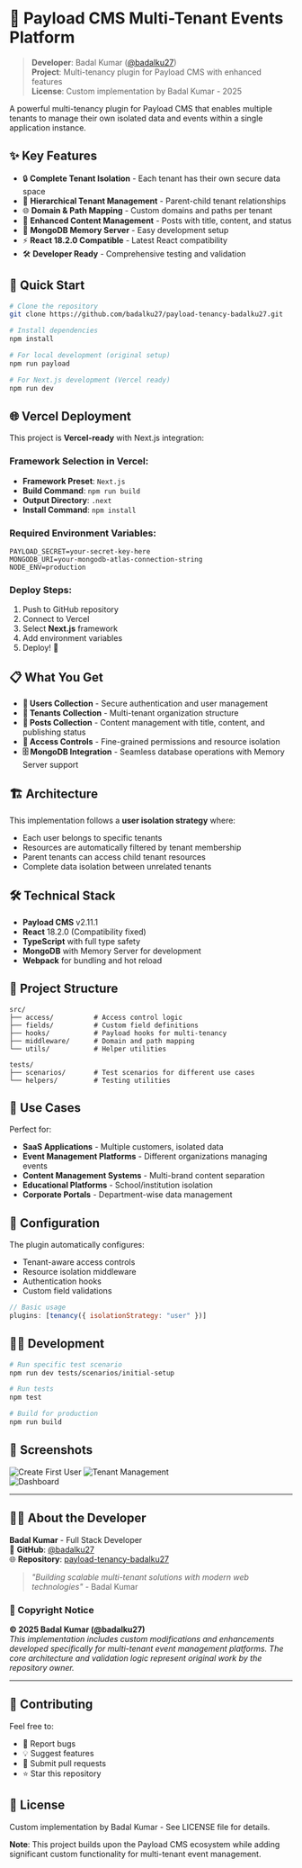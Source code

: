 # 🏢 Payload CMS Multi-Tenant Events Platform

> **Developer**: Badal Kumar ([@badalku27](https://github.com/badalku27))  
> **Project**: Multi-tenancy plugin for Payload CMS with enhanced features  
> **License**: Custom implementation by Badal Kumar - 2025

A powerful multi-tenancy plugin for Payload CMS that enables multiple tenants to manage their own isolated data and events within a single application instance.

## ✨ Key Features

- 🔒 **Complete Tenant Isolation** - Each tenant has their own secure data space
- 👥 **Hierarchical Tenant Management** - Parent-child tenant relationships
- 🌐 **Domain & Path Mapping** - Custom domains and paths per tenant
- 📝 **Enhanced Content Management** - Posts with title, content, and status
- 🚀 **MongoDB Memory Server** - Easy development setup
- ⚡ **React 18.2.0 Compatible** - Latest React compatibility
- 🛠️ **Developer Ready** - Comprehensive testing and validation

## 🚀 Quick Start

```bash
# Clone the repository
git clone https://github.com/badalku27/payload-tenancy-badalku27.git

# Install dependencies
npm install

# For local development (original setup)
npm run payload

# For Next.js development (Vercel ready)
npm run dev
```

## 🌐 Vercel Deployment

This project is **Vercel-ready** with Next.js integration:

### **Framework Selection in Vercel:**
- **Framework Preset**: `Next.js`
- **Build Command**: `npm run build`
- **Output Directory**: `.next`
- **Install Command**: `npm install`

### **Required Environment Variables:**
```
PAYLOAD_SECRET=your-secret-key-here
MONGODB_URI=your-mongodb-atlas-connection-string
NODE_ENV=production
```

### **Deploy Steps:**
1. Push to GitHub repository
2. Connect to Vercel
3. Select **Next.js** framework
4. Add environment variables
5. Deploy! 🚀

## 📋 What You Get

- **👤 Users Collection** - Secure authentication and user management
- **🏢 Tenants Collection** - Multi-tenant organization structure  
- **📝 Posts Collection** - Content management with title, content, and publishing status
- **🔐 Access Controls** - Fine-grained permissions and resource isolation
- **🗄️ MongoDB Integration** - Seamless database operations with Memory Server support

## 🏗️ Architecture

This implementation follows a **user isolation strategy** where:
- Each user belongs to specific tenants
- Resources are automatically filtered by tenant membership
- Parent tenants can access child tenant resources
- Complete data isolation between unrelated tenants

## 🛠️ Technical Stack

- **Payload CMS** v2.11.1
- **React** 18.2.0 (Compatibility fixed)
- **TypeScript** with full type safety
- **MongoDB** with Memory Server for development
- **Webpack** for bundling and hot reload

## 📁 Project Structure

```
src/
├── access/          # Access control logic
├── fields/          # Custom field definitions
├── hooks/           # Payload hooks for multi-tenancy
├── middleware/      # Domain and path mapping
└── utils/           # Helper utilities

tests/
├── scenarios/       # Test scenarios for different use cases
└── helpers/         # Testing utilities
```

## 🎯 Use Cases

Perfect for:
- **SaaS Applications** - Multiple customers, isolated data
- **Event Management Platforms** - Different organizations managing events
- **Content Management Systems** - Multi-brand content separation
- **Educational Platforms** - School/institution isolation
- **Corporate Portals** - Department-wise data management

## 🔧 Configuration

The plugin automatically configures:
- Tenant-aware access controls
- Resource isolation middleware  
- Authentication hooks
- Custom field validations

```javascript
// Basic usage
plugins: [tenancy({ isolationStrategy: "user" })]
```

## 🏃‍♂️ Development

```bash
# Run specific test scenario
npm run dev tests/scenarios/initial-setup

# Run tests
npm test

# Build for production  
npm run build
```

## 📸 Screenshots

![Create First User](screenshots/create-first-user.png)
![Tenant Management](screenshots/tenant-form.png)  
![Dashboard](screenshots/dashboard-after-registration.png)

---

## 👨‍💻 About the Developer

**Badal Kumar** - Full Stack Developer  
🔗 **GitHub**: [@badalku27](https://github.com/badalku27)  
🌐 **Repository**: [payload-tenancy-badalku27](https://github.com/badalku27/payload-tenancy-badalku27)

> *"Building scalable multi-tenant solutions with modern web technologies"* - Badal Kumar

### 🔐 Copyright Notice
**© 2025 Badal Kumar (@badalku27)**  
*This implementation includes custom modifications and enhancements developed specifically for multi-tenant event management platforms. The core architecture and validation logic represent original work by the repository owner.*

---

## 🤝 Contributing

Feel free to:
- 🐛 Report bugs
- 💡 Suggest features  
- 🔧 Submit pull requests
- ⭐ Star this repository

## 📄 License

Custom implementation by Badal Kumar - See LICENSE file for details.

**Note**: This project builds upon the Payload CMS ecosystem while adding significant custom functionality for multi-tenant event management.